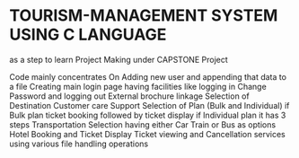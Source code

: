 # TOURISM-MANAGEMENT SYSTEM USING C LANGUAGE

as a step to learn Project Making under CAPSTONE Project


Code mainly concentrates
On Adding new user and appending that data to a file
Creating main login page having facilities like logging in Change Password and logging out 
External brochure linkage
Selection of Destination
Customer care Support
Selection of Plan (Bulk and Individual)
if Bulk plan ticket booking followed by ticket display
if Individual plan it has 3 steps
Transportation Selection having either Car Train or Bus as options
Hotel Booking and Ticket Display
Ticket viewing and Cancellation services using various file handling operations 
